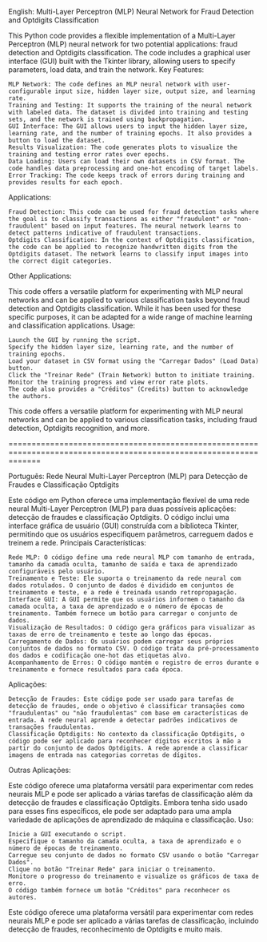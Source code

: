English:
Multi-Layer Perceptron (MLP) Neural Network for Fraud Detection and Optdigits Classification

This Python code provides a flexible implementation of a Multi-Layer Perceptron (MLP) neural network for two potential applications: fraud detection and Optdigits classification. The code includes a graphical user interface (GUI) built with the Tkinter library, allowing users to specify parameters, load data, and train the network.
Key Features:

    MLP Network: The code defines an MLP neural network with user-configurable input size, hidden layer size, output size, and learning rate.
    Training and Testing: It supports the training of the neural network with labeled data. The dataset is divided into training and testing sets, and the network is trained using backpropagation.
    GUI Interface: The GUI allows users to input the hidden layer size, learning rate, and the number of training epochs. It also provides a button to load the dataset.
    Results Visualization: The code generates plots to visualize the training and testing error rates over epochs.
    Data Loading: Users can load their own datasets in CSV format. The code handles data preprocessing and one-hot encoding of target labels.
    Error Tracking: The code keeps track of errors during training and provides results for each epoch.

Applications:

    Fraud Detection: This code can be used for fraud detection tasks where the goal is to classify transactions as either "fraudulent" or "non-fraudulent" based on input features. The neural network learns to detect patterns indicative of fraudulent transactions.
    Optdigits Classification: In the context of Optdigits classification, the code can be applied to recognize handwritten digits from the Optdigits dataset. The network learns to classify input images into the correct digit categories.

Other Applications:

This code offers a versatile platform for experimenting with MLP neural networks and can be applied to various classification tasks beyond fraud detection and Optdigits classification. While it has been used for these specific purposes, it can be adapted for a wide range of machine learning and classification applications.
Usage:

    Launch the GUI by running the script.
    Specify the hidden layer size, learning rate, and the number of training epochs.
    Load your dataset in CSV format using the "Carregar Dados" (Load Data) button.
    Click the "Treinar Rede" (Train Network) button to initiate training.
    Monitor the training progress and view error rate plots.
    The code also provides a "Créditos" (Credits) button to acknowledge the authors.

This code offers a versatile platform for experimenting with MLP neural networks and can be applied to various classification tasks, including fraud detection, Optdigits recognition, and more.

===================================================================================================================

Português:
Rede Neural Multi-Layer Perceptron (MLP) para Detecção de Fraudes e Classificação Optdigits

Este código em Python oferece uma implementação flexível de uma rede neural Multi-Layer Perceptron (MLP) para duas possíveis aplicações: detecção de fraudes e classificação Optdigits. O código inclui uma interface gráfica de usuário (GUI) construída com a biblioteca Tkinter, permitindo que os usuários especifiquem parâmetros, carreguem dados e treinem a rede.
Principais Características:

    Rede MLP: O código define uma rede neural MLP com tamanho de entrada, tamanho da camada oculta, tamanho de saída e taxa de aprendizado configuráveis pelo usuário.
    Treinamento e Teste: Ele suporta o treinamento da rede neural com dados rotulados. O conjunto de dados é dividido em conjuntos de treinamento e teste, e a rede é treinada usando retropropagação.
    Interface GUI: A GUI permite que os usuários informem o tamanho da camada oculta, a taxa de aprendizado e o número de épocas de treinamento. Também fornece um botão para carregar o conjunto de dados.
    Visualização de Resultados: O código gera gráficos para visualizar as taxas de erro de treinamento e teste ao longo das épocas.
    Carregamento de Dados: Os usuários podem carregar seus próprios conjuntos de dados no formato CSV. O código trata da pré-processamento dos dados e codificação one-hot das etiquetas alvo.
    Acompanhamento de Erros: O código mantém o registro de erros durante o treinamento e fornece resultados para cada época.

Aplicações:

    Detecção de Fraudes: Este código pode ser usado para tarefas de detecção de fraudes, onde o objetivo é classificar transações como "fraudulentas" ou "não fraudulentas" com base em características de entrada. A rede neural aprende a detectar padrões indicativos de transações fraudulentas.
    Classificação Optdigits: No contexto da classificação Optdigits, o código pode ser aplicado para reconhecer dígitos escritos à mão a partir do conjunto de dados Optdigits. A rede aprende a classificar imagens de entrada nas categorias corretas de dígitos.

Outras Aplicações:

Este código oferece uma plataforma versátil para experimentar com redes neurais MLP e pode ser aplicado a várias tarefas de classificação além da detecção de fraudes e classificação Optdigits. Embora tenha sido usado para esses fins específicos, ele pode ser adaptado para uma ampla variedade de aplicações de aprendizado de máquina e classificação.
Uso:

    Inicie a GUI executando o script.
    Especifique o tamanho da camada oculta, a taxa de aprendizado e o número de épocas de treinamento.
    Carregue seu conjunto de dados no formato CSV usando o botão "Carregar Dados".
    Clique no botão "Treinar Rede" para iniciar o treinamento.
    Monitore o progresso do treinamento e visualize os gráficos de taxa de erro.
    O código também fornece um botão "Créditos" para reconhecer os autores.

Este código oferece uma plataforma versátil para experimentar com redes neurais MLP e pode ser aplicado a várias tarefas de classificação, incluindo detecção de fraudes, reconhecimento de Optdigits e muito mais.

